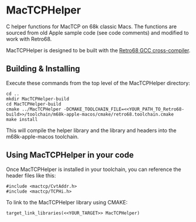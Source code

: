 # MacTCPHelper
C helper functions for MacTCP on 68k classic Macs. The functions are sourced from old Apple sample code (see code comments) 
and modified to work with Retro68.

MacTCPHelper is designed to be built with the [Retro68 GCC cross-compiler](https://github.com/autc04/Retro68).

## Building & Installing
Execute these commands from the top level of the MacTCPHelper directory:

    cd ..
    mkdir MacTCPHelper-build
    cd MacTCPHelper-build
    cmake ../MacTCPHelper -DCMAKE_TOOLCHAIN_FILE=<<YOUR_PATH_TO_Retro68-build>>/toolchain/m68k-apple-macos/cmake/retro68.toolchain.cmake
    make install

This will compile the helper library and the library and headers into the m68k-apple-macos toolchain.

## Using MacTCPHelper in your code
Once MacTCPHelper is installed in your toolchain, you can reference the header files like this:

    #include <mactcp/CvtAddr.h>    #include <mactcp/TCPHi.h>To link to the MacTCPHelper library using CMAKE:    target_link_libraries(<<YOUR_TARGET>> MacTCPHelper)
